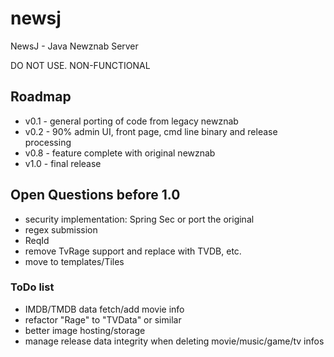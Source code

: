 # newsj
NewsJ - Java Newznab Server

DO NOT USE. NON-FUNCTIONAL

## Roadmap
* v0.1 - general porting of code from legacy newznab
* v0.2 - 90% admin UI, front page, cmd line binary and release processing
* v0.8 - feature complete with original newznab
* v1.0 - final release

## Open Questions before 1.0
* security implementation: Spring Sec or port the original
* regex submission
* ReqId
* remove TvRage support and replace with TVDB, etc.
* move to templates/Tiles

### ToDo list
* IMDB/TMDB data fetch/add movie info
* refactor "Rage" to "TVData" or similar
* better image hosting/storage
* manage release data integrity when deleting movie/music/game/tv infos
